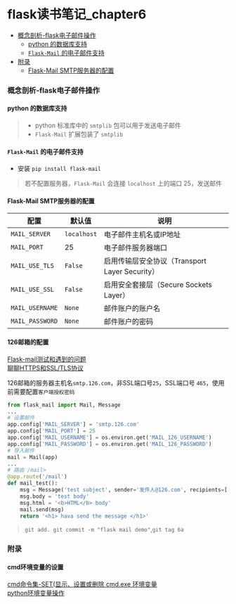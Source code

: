 # flask读书笔记_chapter6

<!-- MarkdownTOC -->

- [概念剖析-flask电子邮件操作](#概念剖析-flask电子邮件操作)
  - [python 的数据库支持](#python-的数据库支持)
  - [`Flask-Mail` 的电子邮件支持](#flask-mail-的电子邮件支持)
- [附录](#附录)
  - [Flask-Mail SMTP服务器的配置](#flask-mail-smtp服务器的配置)

<!-- /MarkdownTOC -->


### 概念剖析-flask电子邮件操作

#### python 的数据库支持

>* python 标准库中的 `smtplib` 包可以用于发送电子邮件
>* `Flask-Mail` 扩展包装了 `smtplib`


#### `Flask-Mail` 的电子邮件支持

* 安装 `pip install flask-mail` 

> 若不配置服务器，`Flask-Mail` 会连接 `localhost` 上的端口 25，发送邮件

#### Flask-Mail SMTP服务器的配置
|配置|默认值|说明
|---|---|---
|`MAIL_SERVER`|`localhost`|电子邮件主机名或IP地址
|`MAIL_PORT`| 25 | 电子邮件服务器端口
|`MAIL_USE_TLS`|`False`| 启用传输层安全协议（Transport Layer Security）
|`MAIL_USE_SSL`|`False`| 启用安全套接层（Secure Sockets Layer）
|`MAIL_USERNAME`|`None`| 邮件账户的账户名
|`MAIL_PASSWORD`|`None`| 邮件账户的密码

#### 126邮箱的配置
[Flask-mail测试和遇到的问题](http://www.jianshu.com/p/ab0f062da743)   
[聊聊HTTPS和SSL/TLS协议](http://www.techug.com/post/https-ssl-tls.html)

126邮箱的服务器主机名`smtp.126.com`，非SSL端口号`25`，SSL端口号 `465`，使用前需要配置`客户端授权密码`

```python
from flask_mail import Mail, Message
...
# 设置邮件
app.config['MAIL_SERVER'] = 'smtp.126.com'
app.config['MAIL_PORT'] = 25
app.config['MAIL_USERNAME'] = os.environ.get('MAIL_126_USERNAME')
app.config['MAIL_PASSWORD'] = os.environ.get('MAIL_126_PASSWORD')
# 导入邮件
mail = Mail(app)
...
# 路由 /mail>
@app.route('/mail')
def mail_test():
    msg = Message('test subject', sender='发件人@126.com', recipients=['收件人列表@hust.edu.cn'])
    msg.body = 'test body'
    msg.html = '<b>HTML</b> body'
    mail.send(msg)
    return '<h1> hava send the message </h1>'
```
> `git add. git commit -m "flask mail demo"`,`git tag 6a`

### 附录
#### cmd环境变量的设置
[cmd命令集-SET(显示、设置或删除 cmd.exe 环境变量](http://blog.itpub.net/637736/viewspace-310181)  
[python环境变量操作](http://aurorawu.lofter.com/post/18f005_6fd653)
